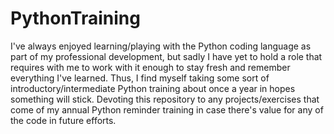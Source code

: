 # PythonTraining
I've always enjoyed learning/playing with the Python coding language as part of my professional development, but sadly I have yet to hold a role that requires with me to work with it enough to stay fresh and remember everything I've learned. Thus, I find myself taking some sort of introductory/intermediate Python training about once a year in hopes something will stick.
Devoting this repository to any projects/exercises that come of my annual Python reminder training in case there's value for any of the code in future efforts.
